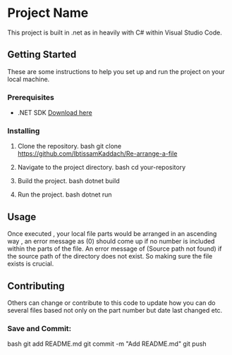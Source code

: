# Project Name

This project is built in  .net as in heavily with C# within Visual Studio Code.

## Getting Started

These are some instructions to help you set up and run the project on your local machine.

### Prerequisites

- .NET SDK [Download here](https://dotnet.microsoft.com/download)

### Installing

1. Clone the repository.
   bash
   git clone https://github.com/IbtissamKaddach/Re-arrange-a-file
   

2. Navigate to the project directory.
   bash
   cd your-repository
   

3. Build the project.
   bash
   dotnet build
   

4. Run the project.
   bash
   dotnet run
   

## Usage

Once executed , your local file parts would be arranged in an ascending way , an error message as (0) should come up if no number is included within the parts of the file. An error message of (Source  path not found) if the source path of the directory does not exist. So making sure the file exists is crucial.

## Contributing

Others can change  or contribute to this code to update how you can do several files based not only on the part number but date last changed etc.


### Save and Commit:

bash
git add README.md
git commit -m "Add README.md"
git push

